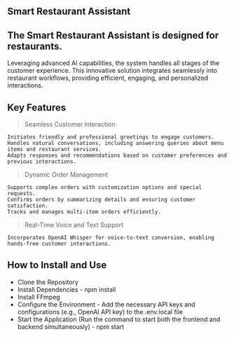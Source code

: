 ## Smart Restaurant Assistant

## The Smart Restaurant Assistant is designed for restaurants.

Leveraging advanced AI capabilities, the system handles all stages of the customer experience.
This innovative solution integrates seamlessly into restaurant workflows, providing efficient, engaging, and personalized interactions.

## Key Features

> Seamless Customer Interaction

    Initiates friendly and professional greetings to engage customers.
    Handles natural conversations, including answering queries about menu items and restaurant services.
    Adapts responses and recommendations based on customer preferences and previous interactions.

> Dynamic Order Management

    Supports complex orders with customization options and special requests.
    Confirms orders by summarizing details and ensuring customer satisfaction.
    Tracks and manages multi-item orders efficiently.

>Real-Time Voice and Text Support

    Incorporates OpenAI Whisper for voice-to-text conversion, enabling hands-free customer interactions.

## How to Install and Use 

- Clone the Repository
- Install Dependencies - npm install
- Install FFmpeg
- Configure the Environment - Add the necessary API keys and configurations (e.g., OpenAI API key) to the .env.local file
- Start the Application (Run the command to start both the frontend and backend simultaneously) - npm start
